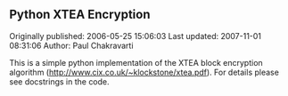## Python XTEA Encryption 
Originally published: 2006-05-25 15:06:03 
Last updated: 2007-11-01 08:31:06 
Author: Paul Chakravarti 
 
This is a simple python implementation of the XTEA block encryption algorithm (http://www.cix.co.uk/~klockstone/xtea.pdf). For details please see docstrings in the code.